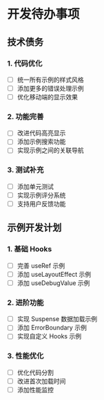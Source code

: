 # 开发待办事项

## 技术债务

### 1. 代码优化
- [ ] 统一所有示例的样式风格
- [ ] 添加更多的错误处理示例
- [ ] 优化移动端的显示效果

### 2. 功能完善
- [ ] 改进代码高亮显示
- [ ] 添加示例搜索功能
- [ ] 实现示例之间的关联导航

### 3. 测试补充
- [ ] 添加单元测试
- [ ] 实现示例评分系统
- [ ] 支持用户反馈功能

## 示例开发计划

### 1. 基础 Hooks
- [ ] 完善 useRef 示例
- [ ] 添加 useLayoutEffect 示例
- [ ] 添加 useDebugValue 示例

### 2. 进阶功能
- [ ] 实现 Suspense 数据加载示例
- [ ] 添加 ErrorBoundary 示例
- [ ] 实现自定义 Hooks 示例

### 3. 性能优化
- [ ] 优化代码分割
- [ ] 改进首次加载时间
- [ ] 添加性能监控
